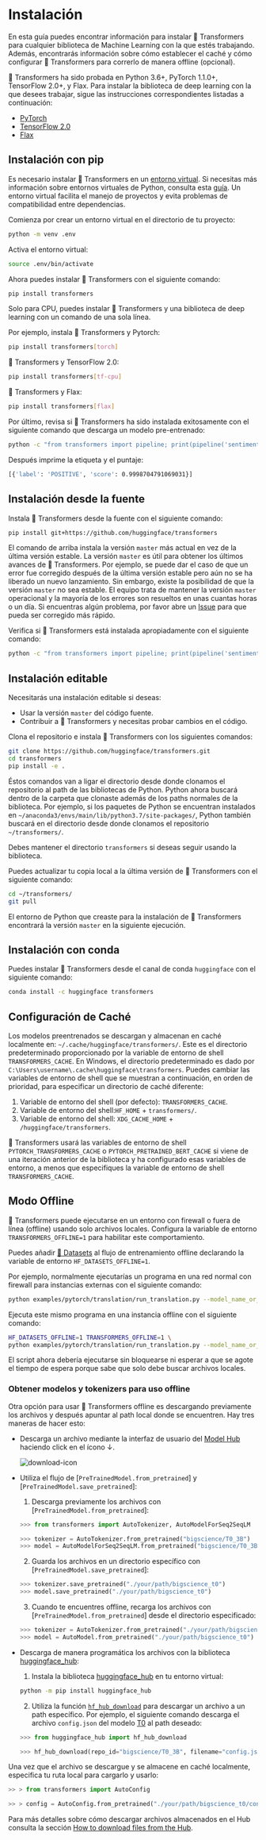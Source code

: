 <!---
Copyright 2022 The HuggingFace Team. All rights reserved.

Licensed under the Apache License, Version 2.0 (the "License");
you may not use this file except in compliance with the License.
You may obtain a copy of the License at

    http://www.apache.org/licenses/LICENSE-2.0

Unless required by applicable law or agreed to in writing, software
distributed under the License is distributed on an "AS IS" BASIS,
WITHOUT WARRANTIES OR CONDITIONS OF ANY KIND, either express or implied.
See the License for the specific language governing permissions and
limitations under the License.

⚠️ Note that this file is in Markdown but contain specific syntax for our doc-builder (similar to MDX) that may not be
rendered properly in your Markdown viewer.

-->

# Instalación

En esta guía puedes encontrar información para instalar 🤗 Transformers para cualquier biblioteca de Machine Learning con la que estés trabajando. Además, encontrarás información sobre cómo establecer el caché y cómo configurar 🤗 Transformers para correrlo de manera offline (opcional).

🤗 Transformers ha sido probada en Python 3.6+, PyTorch 1.1.0+, TensorFlow 2.0+, y Flax. Para instalar la biblioteca de deep learning con la que desees trabajar, sigue las instrucciones correspondientes listadas a continuación:

* [PyTorch](https://pytorch.org/get-started/locally/)
* [TensorFlow 2.0](https://www.tensorflow.org/install/pip)
* [Flax](https://flax.readthedocs.io/en/latest/)

## Instalación con pip

Es necesario instalar 🤗 Transformers en un [entorno virtual](https://docs.python.org/3/library/venv.html). Si necesitas más información sobre entornos virtuales de Python, consulta esta [guía](https://packaging.python.org/guides/installing-using-pip-and-virtual-environments/
). Un entorno virtual facilita el manejo de proyectos y evita problemas de compatibilidad entre dependencias.

Comienza por crear un entorno virtual en el directorio de tu proyecto:

```bash
python -m venv .env
```

Activa el entorno virtual:

```bash
source .env/bin/activate
```

Ahora puedes instalar 🤗 Transformers con el siguiente comando:

```bash
pip install transformers
```

Solo para CPU, puedes instalar 🤗 Transformers y una biblioteca de deep learning con un comando de una sola línea.

Por ejemplo, instala 🤗 Transformers y Pytorch:

```bash
pip install transformers[torch]
```

🤗 Transformers y TensorFlow 2.0:

```bash
pip install transformers[tf-cpu]
```

🤗 Transformers y Flax:

```bash
pip install transformers[flax]
```

Por último, revisa si 🤗 Transformers ha sido instalada exitosamente con el siguiente comando que descarga un modelo pre-entrenado:

```bash
python -c "from transformers import pipeline; print(pipeline('sentiment-analysis')('we love you'))"
```
Después imprime la etiqueta y el puntaje:

```bash
[{'label': 'POSITIVE', 'score': 0.9998704791069031}]
```

## Instalación desde la fuente

Instala 🤗 Transformers desde la fuente con el siguiente comando:

```bash
pip install git+https://github.com/huggingface/transformers
```

El comando de arriba instala la versión `master` más actual en vez de la última versión estable. La versión `master` es útil para obtener los últimos avances de  🤗 Transformers. Por ejemplo, se puede dar el caso de que un error fue corregido después de la última versión estable pero aún no se ha liberado un nuevo lanzamiento. Sin embargo, existe la posibilidad de que la versión `master` no sea estable. El equipo trata de mantener la versión `master` operacional y la mayoría de los errores son resueltos en unas cuantas horas o un día. Si encuentras algún problema, por favor abre un [Issue](https://github.com/huggingface/transformers/issues) para que pueda ser corregido más rápido.

Verifica si 🤗 Transformers está instalada apropiadamente con el siguiente comando:

```bash
python -c "from transformers import pipeline; print(pipeline('sentiment-analysis')('I love you'))"
```

## Instalación editable

Necesitarás una instalación editable si deseas:
* Usar la versión `master` del código fuente.
* Contribuir a 🤗 Transformers y necesitas probar cambios en el código.

Clona el repositorio e instala 🤗 Transformers con los siguientes comandos:

```bash
git clone https://github.com/huggingface/transformers.git
cd transformers
pip install -e .
```

Éstos comandos van a ligar el directorio desde donde clonamos el repositorio al path de las bibliotecas de Python. Python ahora buscará dentro de la carpeta que clonaste además de los paths normales de la biblioteca. Por ejemplo, si los paquetes de Python se encuentran instalados en `~/anaconda3/envs/main/lib/python3.7/site-packages/`, Python también buscará en el directorio desde donde clonamos el repositorio `~/transformers/`.

<Tip warning={true}>

Debes mantener el directorio `transformers` si deseas seguir usando la biblioteca.

</Tip>

Puedes actualizar tu copia local a la última versión de 🤗 Transformers con el siguiente comando:

```bash
cd ~/transformers/
git pull
```

El entorno de Python que creaste para la instalación de 🤗 Transformers encontrará la versión `master` en la siguiente ejecución.

## Instalación con conda

Puedes instalar 🤗 Transformers desde el canal de conda `huggingface` con el siguiente comando:

```bash
conda install -c huggingface transformers
```

## Configuración de Caché

Los modelos preentrenados se descargan y almacenan en caché localmente en: `~/.cache/huggingface/transformers/`. Este es el directorio predeterminado proporcionado por la variable de entorno de shell `TRANSFORMERS_CACHE`. En Windows, el directorio predeterminado es dado por `C:\Users\username\.cache\huggingface\transformers`. Puedes cambiar las variables de entorno de shell que se muestran a continuación, en orden de prioridad, para especificar un directorio de caché diferente:

1. Variable de entorno del shell (por defecto): `TRANSFORMERS_CACHE`.
2. Variable de entorno del shell:`HF_HOME` + `transformers/`.
3. Variable de entorno del shell: `XDG_CACHE_HOME` + `/huggingface/transformers`.

<Tip>

🤗 Transformers usará las variables de entorno de shell `PYTORCH_TRANSFORMERS_CACHE` o `PYTORCH_PRETRAINED_BERT_CACHE` si viene de una iteración anterior de la biblioteca y ha configurado esas variables de entorno, a menos que especifiques la variable de entorno de shell `TRANSFORMERS_CACHE`.
    
</Tip>


## Modo Offline

🤗 Transformers puede ejecutarse en un entorno con firewall o fuera de línea (offline) usando solo archivos locales. Configura la variable de entorno `TRANSFORMERS_OFFLINE=1` para habilitar este comportamiento.

<Tip>

Puedes añadir [🤗 Datasets](https://huggingface.co/docs/datasets/) al flujo de entrenamiento offline declarando la variable de entorno  `HF_DATASETS_OFFLINE=1`.

</Tip>

Por ejemplo, normalmente ejecutarías un programa en una red normal con firewall para instancias externas con el siguiente comando:

```bash
python examples/pytorch/translation/run_translation.py --model_name_or_path t5-small --dataset_name wmt16 --dataset_config ro-en ...
```

Ejecuta este mismo programa en una instancia offline con el siguiente comando:

```bash
HF_DATASETS_OFFLINE=1 TRANSFORMERS_OFFLINE=1 \
python examples/pytorch/translation/run_translation.py --model_name_or_path t5-small --dataset_name wmt16 --dataset_config ro-en ...
```

El script ahora debería ejecutarse sin bloquearse ni esperar a que se agote el tiempo de espera porque sabe que solo debe buscar archivos locales.

### Obtener modelos y tokenizers para uso offline

Otra opción para usar 🤗 Transformers offline es descargando previamente los archivos y después apuntar al path local donde se encuentren. Hay tres maneras de hacer esto:

* Descarga un archivo mediante la interfaz de usuario del [Model Hub](https://huggingface.co/models) haciendo click en el ícono ↓.

    ![download-icon](https://huggingface.co/datasets/huggingface/documentation-images/resolve/main/download-icon.png)


* Utiliza el flujo de [`PreTrainedModel.from_pretrained`] y [`PreTrainedModel.save_pretrained`]:
    1. Descarga previamente los archivos con [`PreTrainedModel.from_pretrained`]:

    ```py
    >>> from transformers import AutoTokenizer, AutoModelForSeq2SeqLM

    >>> tokenizer = AutoTokenizer.from_pretrained("bigscience/T0_3B")
    >>> model = AutoModelForSeq2SeqLM.from_pretrained("bigscience/T0_3B")
    ```


    2. Guarda los archivos en un directorio específico con [`PreTrainedModel.save_pretrained`]:

    ```py
    >>> tokenizer.save_pretrained("./your/path/bigscience_t0")
    >>> model.save_pretrained("./your/path/bigscience_t0")
    ```

    3. Cuando te encuentres offline, recarga los archivos con [`PreTrainedModel.from_pretrained`] desde el directorio especificado: 

    ```py
    >>> tokenizer = AutoTokenizer.from_pretrained("./your/path/bigscience_t0")
    >>> model = AutoModel.from_pretrained("./your/path/bigscience_t0")
    ```

* Descarga de manera programática los archivos con la biblioteca [huggingface_hub](https://github.com/huggingface/huggingface_hub/tree/main/src/huggingface_hub):

    1. Instala la biblioteca [huggingface_hub](https://github.com/huggingface/huggingface_hub/tree/main/src/huggingface_hub) en tu entorno virtual: 

    ```bash
    python -m pip install huggingface_hub
    ```

    2. Utiliza la función [`hf_hub_download`](https://huggingface.co/docs/hub/adding-a-library#download-files-from-the-hub) para descargar un archivo a un path específico. Por ejemplo, el siguiente comando descarga el archivo `config.json` del modelo [T0](https://huggingface.co/bigscience/T0_3B) al path deseado:

    ```py
    >>> from huggingface_hub import hf_hub_download

    >>> hf_hub_download(repo_id="bigscience/T0_3B", filename="config.json", cache_dir="./your/path/bigscience_t0")
    ```

Una vez que el archivo se descargue y se almacene en caché localmente, especifica tu ruta local para cargarlo y usarlo:

```py
>> > from transformers import AutoConfig

>> > config = AutoConfig.from_pretrained("./your/path/bigscience_t0/config.json")
```

<Tip>

Para más detalles sobre cómo descargar archivos almacenados en el Hub consulta la sección [How to download files from the Hub](https://huggingface.co/docs/hub/how-to-downstream).

</Tip>
